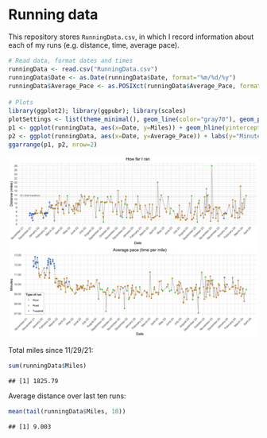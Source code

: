 Running data
================

This repository stores `RunningData.csv`, in which I record information
about each of my runs (e.g. distance, time, average pace).

``` r
# Read data, format dates and times
runningData <- read.csv("RunningData.csv")
runningData$Date <- as.Date(runningData$Date, format="%m/%d/%y")
runningData$Average_Pace <- as.POSIXct(runningData$Average_Pace, format="%M:%S")

# Plots 
library(ggplot2); library(ggpubr); library(scales)
plotSettings <- list(theme_minimal(), geom_line(color="gray70"), geom_point(aes(color=Treadmill_Road)), scale_color_manual(values=c(alpha("green3", 0.8), alpha("orange3", 0.8), alpha("dodgerblue3", 0.8))), theme(plot.title=element_text(hjust=0.5)), theme(legend.position="none"), scale_x_date(date_breaks="1 month", date_labels="%B-%y"), theme(axis.text.x=element_text(angle=45, vjust=1, hjust=1)))
p1 <- ggplot(runningData, aes(x=Date, y=Miles)) + geom_hline(yintercept=13.1, linetype="dotted", color = "mistyrose4") + geom_text(label="13.1 (half marathon)", x=as.Date("2021-11-30"), y=13.8, color="mistyrose4", size=2.5) + labs(y="Distance (miles)", title="How far I ran") + plotSettings + scale_y_continuous(breaks=seq(0,30,2))
p2 <- ggplot(runningData, aes(x=Date, y=Average_Pace)) + labs(y="Minutes", title="Average pace (time per mile)") + scale_y_datetime(breaks=date_breaks("1 mins"), date_labels="%M:%S") + labs(color="Type of run") + plotSettings +  theme(legend.position=c(0.05, 0.2), legend.background=element_rect(size=0.1, linetype="solid", color="black"), legend.margin=margin(2,3,2,3), legend.title=element_text(size=9, face="bold"), legend.text=element_text(size=8)) + guides(color=guide_legend(override.aes=list(size=1)))
ggarrange(p1, p2, nrow=2)
```

![](Plots/README-Running-Plots-1.png)<!-- -->

Total miles since 11/29/21:

``` r
sum(runningData$Miles)
```

    ## [1] 1825.79

Average distance over last ten runs:

``` r
mean(tail(runningData$Miles, 10))
```

    ## [1] 9.003
